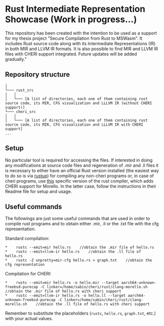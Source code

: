 # Rust Intermediate Representation Showcase (Work in progress...)


This repository has been created with the intention to be used as a support for my thesis project "Secure Compilation from Rust to MSWasm". It includes Rust source code along with its Intermediate Representations (IR) in both MIR and LLVM IR formats. It is also possible to find MIR and LLVM IR files with CHERI support integrated. 
Future updates will be added gradually."


## Repository structure
```
│
└─── rust_src
│   │
│   └─── [A list of directories, each one of them containing rust source code, its MIR, CFG visualization and LLLVM IR (without CHERI support)]
└─── cheri_src
│   │
│   └─── [A list of directories, each one of them containing rust source code, its MIR, CFG visualization and LLLVM IR with CHERI support]
...
```


## Setup 
No particular tool is required for accessing the files. If interested in doing any modifications at source code files and regeneration of .mir and .ll files it is necessary to either have an official Rust version installed (the easiest way to do so is via [rustup](https://rustup.rs/)) for compiling any non-cheri programs or, in case of cheri programs, use [this](https://github.com/kent-weak-memory/rust) specific version of the rust compiler, which adds CHERI support for Morello. In the latter case, follow the instructions in their Readme file for setup and usage.


## Useful commands
The followings are just some useful commands that are used in order to compile rust programs and to obtain either .mir, .ll or the .txt file with the cfg representation. 

Standard compilation:
```
*    rustc --emit=mir hello.rs    //obtain the .mir file of hello.rs
*    rustc --emit=llvm-ir hello.rs    //obtain the .ll file of hello.rs
*    rustc -Z unpretty=mir-cfg hello.rs > graph.txt    //obtain the cfg representation
```
Compilation for CHERI: 
```
*    rustc --emit=mir hello.rs -o hello.mir --target aarch64-unknown-freebsd-purecap -C linker=/home/sabin/cheri/rust/clang-morello.sh    //obtain the .mir file of hello.rs with cheri support
*    rustc --emit=llvm-ir hello.rs -o hello.ll --target aarch64-unknown-freebsd-purecap -C linker=/home/sabin/cheri/rust/clang-morello.sh    //obtain the .ll file of hello.rs with cheri support 
```
Remember to substitute the placeholders (`rustc`, `hello.rs`, `graph.txt`, etc.) with your actual values.
